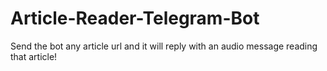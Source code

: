 # Article-Reader-Telegram-Bot
Send the bot any article url and it will reply with an audio message reading that article!
